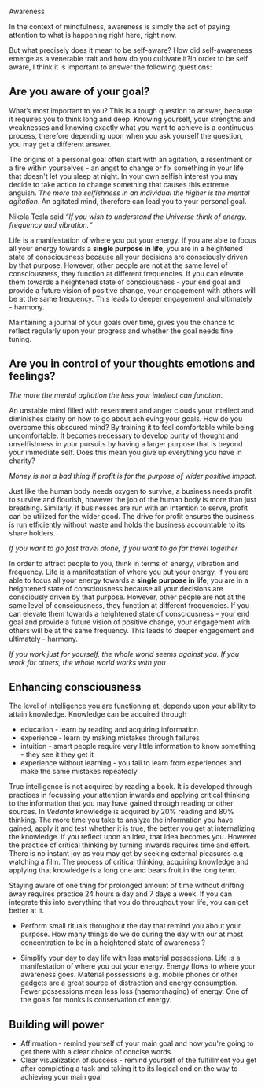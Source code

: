 Awareness 

In the context of mindfulness, awareness is simply the act of paying attention to what is happening right here, right now.

But what precisely does it mean to be self-aware? How did self-awareness emerge as a venerable trait and how do you cultivate it?In order to be self aware, I think it is important to answer the following questions:

## Are you aware of your goal?

What’s most important to you? This is a tough question to answer, because it requires you to think long and deep. Knowing yourself, your strengths and weaknesses and knowing exactly what you want to achieve is a continuous process, therefore depending upon when you ask yourself the question, you may get a different answer.

The origins of a personal goal often start with an agitation, a resentment or a fire within yourselves - an angst to change or fix something in your life that doesn't let you sleep at night. In your own selfish interest you may decide to take action to change something that causes this extreme anguish. *The more the selfishness in an individual the higher is the mental agitation*. An agitated mind, therefore can lead you to your personal goal.

Nikola Tesla said *“If you wish to understand the Universe think of energy, frequency and vibration.“*

Life is a manifestation of where you put your energy. If you are able to focus all your energy towards a **single purpose in life**, you are in a heightened state of consciousness because all your decisions are consciously driven by that purpose. However, other people are not at the same level of consciousness, they function at different frequencies. If you can elevate them towards a heightened state of consciousness - your end goal and provide a future vision of positive change, your engagement with others will be at the same frequency. This leads to deeper engagement and ultimately - harmony.

Maintaining a journal of your goals over time, gives you the chance to reflect regularly upon your progress and whether the goal needs fine tuning.

## Are you in control of your thoughts emotions and feelings?

*The more the mental agitation the less your intellect can function*.

An unstable mind filled with resentment and anger clouds your intellect and diminishes clarity on how to go about achieving your goals. How do you overcome this obscured mind? By training it to feel comfortable while being uncomfortable. It becomes necessary to develop purity of thought and unselfishness in your pursuits by having a larger purpose that is beyond your immediate self. Does this mean you give up everything you have in charity?

*Money is not a bad thing if profit is for the purpose of wider positive impact.*

Just like the human body needs oxygen to survive, a business needs profit to survive and flourish, however the job of the human body is more than just breathing. Similarly, if businesses are run with an intention to serve, profit can be utilized for the wider good. The drive for profit ensures the business is run efficiently without waste and holds the business accountable to its share holders.

*If you want to go fast travel alone, if you want to go far travel together*

In order to attract people to you, think in terms of energy, vibration and frequency. Life is a manifestation of where you put your energy. If you are able to focus all your energy towards a **single purpose in life**, you are in a heightened state of consciousness because all your decisions are consciously driven by that purpose. However, other people are not at the same level of consciousness, they function at different frequencies. If you can elevate them towards a heightened state of consciousness - your end goal and provide a future vision of positive change, your engagement with others will be at the same frequency. This leads to deeper engagement and ultimately - harmony.

*If you work just for yourself, the whole world seems against you. If you work for others, the whole world works with you*

## Enhancing consciousness

The level of intelligence you are functioning at, depends upon your ability to attain knowledge. Knowledge can be acquired through

* education - learn by reading and acquiring information
* experience - learn by making mistakes through failures
* intuition - smart people require very little information to know something - they see it they get it
* experience without learning - you fail to learn from experiences and make the same mistakes repeatedly

True intelligence is not acquired by reading a book. It is developed through practices in focussing your attention inwards and applying critical thinking to the information that you may have gained through reading or other sources. In *Vedanta* knowledge is acquired by 20% reading and 80% thinking. The more time you take to analyze the information you have gained, apply it and test whether it is true, the better you get at internalizing the knowledge. If you reflect upon an idea, that idea becomes you. However the practice of critical thinking by turning inwards requires time and effort. There is no instant joy as you may get by seeking external pleasures e.g watching a film. The process of critical thinking, acquiring knowledge and applying that knowledge is a long one and bears fruit in the long term.

Staying aware of one thing for prolonged amount of time without drifting away requires practice 24 hours a day and 7 days a week. If you can integrate this into everything that you do throughout your life, you can get better at it.

* Perform small rituals throughout the day that remind you about your purpose. How many things do we do during the day with our at most concentration to be in a heightened state of awareness ?

* Simplify your day to day life with less material possessions. Life is a manifestation of where you put your energy. Energy flows to where your awareness goes. Material possessions e.g. mobile phones or other gadgets are a great source of distraction and energy consumption. Fewer possessions mean less loss (haemorrhaging) of energy. One of the goals for monks is conservation of energy.

## Building will power

* Affirmation - remind yourself of your main goal and how you're going to get there with a clear choice of concise words
* Clear visualization of success - remind yourself of the fulfillment you get after completing a task and taking it to its logical end on the way to achieving your main goal
